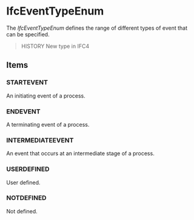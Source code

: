 # IfcEventTypeEnum

The _IfcEventTypeEnum_ defines the range of different types of event that can be specified.

> HISTORY New type in IFC4

## Items

### STARTEVENT
An initiating event of a process.

### ENDEVENT
A terminating event of a process.

### INTERMEDIATEEVENT
An event that occurs at an intermediate stage of a process.

### USERDEFINED
User defined.

### NOTDEFINED
Not defined.
